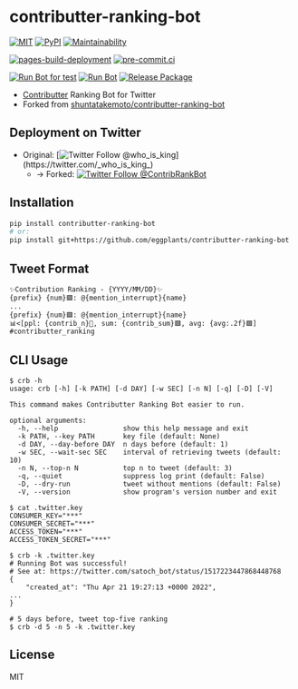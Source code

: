 # contributter-ranking-bot

[![MIT](
  https://img.shields.io/badge/license-MIT-blue.svg?style=flat
)](
  https://github.com/eggplants/contributter-ranking-bot/blob/main/LICENSE
) [![PyPI](
  https://img.shields.io/pypi/v/contributter-ranking-bot?color=blue
)](
  https://pypi.org/project/contributter-ranking-bot/
) [![Maintainability](
  https://api.codeclimate.com/v1/badges/8e7faa6da2e464a07b4e/maintainability
)](
  https://codeclimate.com/github/eggplants/contributter-ranking-bot/maintainability
)

[![pages-build-deployment](
  https://github.com/eggplants/contributter-ranking-bot/actions/workflows/pages/pages-build-deployment/badge.svg
)](
  https://github.com/eggplants/contributter-ranking-bot/actions/workflows/pages/pages-build-deployment
) [![pre-commit.ci](
  https://results.pre-commit.ci/badge/github/eggplants/contributter-ranking-bot/main.svg
)](
  https://results.pre-commit.ci/latest/github/eggplants/contributter-ranking-bot/main
)

[![Run Bot for test](
  https://github.com/eggplants/contributter-ranking-bot/actions/workflows/cron_test.yml/badge.svg
)](
  https://github.com/eggplants/contributter-ranking-bot/actions/workflows/cron_test.yml
) [![Run Bot](
  https://github.com/eggplants/contributter-ranking-bot/actions/workflows/cron.yml/badge.svg
)](
  https://github.com/eggplants/contributter-ranking-bot/actions/workflows/cron.yml
) [![Release Package](
  https://github.com/eggplants/contributter-ranking-bot/actions/workflows/release.yml/badge.svg
)](
  https://github.com/eggplants/contributter-ranking-bot/actions/workflows/release.yml
)

- [Contributter](https://contributter.potato4d.me/) Ranking Bot for Twitter
- Forked from [shuntatakemoto/contributter-ranking-bot](https://github.com/shuntatakemoto/contributter-ranking-bot)

## Deployment on Twitter

- Original: [![Twitter Follow @who_is_king](https://img.shields.io/twitter/follow/_who_is_king_)](https://twitter.com/_who_is_king_)
  - → Forked: [![Twitter Follow @ContribRankBot](https://img.shields.io/twitter/follow/ContribRankBot)](https://twitter.com/ContribRankBot)

## Installation

```sh
pip install contributter-ranking-bot
# or:
pip install git+https://github.com/eggplants/contributter-ranking-bot
```

## Tweet Format

```txt
✨Contribution Ranking - {YYYY/MM/DD}✨
{prefix} {num}🟩: @{mention_interrupt}{name}
...
{prefix} {num}🟩: @{mention_interrupt}{name}
📊<[ppl: {contrib_n}👤, sum: {contrib_sum}🟩, avg: {avg:.2f}🟩]
#contributter_ranking
```

## CLI Usage

```shellsession
$ crb -h
usage: crb [-h] [-k PATH] [-d DAY] [-w SEC] [-n N] [-q] [-D] [-V]

This command makes Contributter Ranking Bot easier to run.

optional arguments:
  -h, --help                show this help message and exit
  -k PATH, --key PATH       key file (default: None)
  -d DAY, --day-before DAY  n days before (default: 1)
  -w SEC, --wait-sec SEC    interval of retrieving tweets (default: 10)
  -n N, --top-n N           top n to tweet (default: 3)
  -q, --quiet               suppress log print (default: False)
  -D, --dry-run             tweet without mentions (default: False)
  -V, --version             show program's version number and exit

$ cat .twitter.key
CONSUMER_KEY="***"
CONSUMER_SECRET="***"
ACCESS_TOKEN="***"
ACCESS_TOKEN_SECRET="***"

$ crb -k .twitter.key
# Running Bot was successful!
# See at: https://twitter.com/satoch_bot/status/1517223447868448768
{
    "created_at": "Thu Apr 21 19:27:13 +0000 2022",
...
}

# 5 days before, tweet top-five ranking
$ crb -d 5 -n 5 -k .twitter.key
```

## License

MIT
